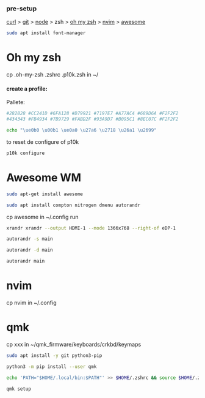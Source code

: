 ### pre-setup
[curl](https://linuxhint.com/install_curl_ubuntu/) > [git](https://www.digitalocean.com/community/tutorials/how-to-install-git-on-ubuntu-20-04-es) > [node](https://www.freecodecamp.org/news/how-to-install-node-js-on-ubuntu-and-update-npm-to-the-latest-version/) > zsh > [oh my zsh](https://ohmyz.sh/) > [nvim](https://github.com/neovim/neovim/wiki/Installing-Neovim) > [awesome]()
```bash
sudo apt install font-manager
```

# Oh my zsh
cp .oh-my-zsh .zshrc .p10k.zsh in ~/
#### create a profile:
<!-- Custom font: Operator Mono Medium Nerd Font 14 --> 
Pallete:
```bash
#282828 #CC241D #6FA128 #D79921 #7197E7 #A77AC4 #689D6A #F2F2F2
#434343 #FB4934 #7B9729 #FABD2F #93A9D7 #B095C1 #8EC07C #F2F2F2
```
```bash
echo "\ue0b0 \u00b1 \ue0a0 \u27a6 \u2718 \u26a1 \u2699"
```
to reset de configure of p10k
```bash
p10k configure
```

# Awesome WM
```bash
sudo apt-get install awesome
```
```bash
sudo apt install compton nitrogen dmenu autorandr
```
cp awesome in ~/.config
run
```bash
xrandr xrandr --output HDMI-1 --mode 1366x768 --right-of eDP-1
```
```bash
autorandr -s main
```
```bash
autorandr -d main
```
```bash
autorandr main
```

# nvim
cp nvim in ~/.config

# qmk
cp xxx in ~/qmk_firmware/keyboards/crkbd/keymaps
```bash
sudo apt install -y git python3-pip
```
```bash
python3 -m pip install --user qmk
```
```bash
echo 'PATH="$HOME/.local/bin:$PATH"' >> $HOME/.zshrc && source $HOME/.zshrc
```
```bash
qmk setup
```
